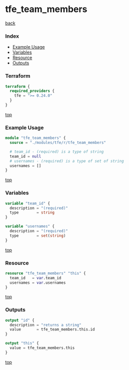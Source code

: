 # tfe_team_members

[back](../tfe.md)

### Index

- [Example Usage](#example-usage)
- [Variables](#variables)
- [Resource](#resource)
- [Outputs](#outputs)

### Terraform

```terraform
terraform {
  required_providers {
    tfe = ">= 0.24.0"
  }
}
```

[top](#index)

### Example Usage

```terraform
module "tfe_team_members" {
  source = "./modules/tfe/r/tfe_team_members"

  # team_id - (required) is a type of string
  team_id = null
  # usernames - (required) is a type of set of string
  usernames = []
}
```

[top](#index)

### Variables

```terraform
variable "team_id" {
  description = "(required)"
  type        = string
}

variable "usernames" {
  description = "(required)"
  type        = set(string)
}
```

[top](#index)

### Resource

```terraform
resource "tfe_team_members" "this" {
  team_id   = var.team_id
  usernames = var.usernames
}
```

[top](#index)

### Outputs

```terraform
output "id" {
  description = "returns a string"
  value       = tfe_team_members.this.id
}

output "this" {
  value = tfe_team_members.this
}
```

[top](#index)